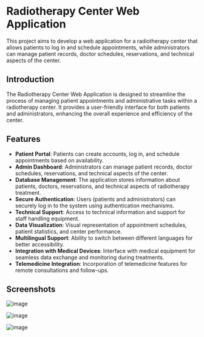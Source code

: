 # Radiotherapy Center Web Application

This project aims to develop a web application for a radiotherapy center that allows patients to log in and schedule appointments, while administrators can manage patient records, doctor schedules, reservations, and technical aspects of the center.

## Introduction

The Radiotherapy Center Web Application is designed to streamline the process of managing patient appointments and administrative tasks within a radiotherapy center. It provides a user-friendly interface for both patients and administrators, enhancing the overall experience and efficiency of the center.

## Features

- **Patient Portal**: Patients can create accounts, log in, and schedule appointments based on availability.
- **Admin Dashboard**: Administrators can manage patient records, doctor schedules, reservations, and technical aspects of the center.
- **Database Management**: The application stores information about patients, doctors, reservations, and technical aspects of radiotherapy treatment.
- **Secure Authentication**: Users (patients and administrators) can securely log in to the system using authentication mechanisms.
- **Technical Support**: Access to technical information and support for staff handling equipment.
- **Data Visualization**: Visual representation of appointment schedules, patient statistics, and center performance.
- **Multilingual Support**: Ability to switch between different languages for better accessibility.
- **Integration with Medical Devices**: Interface with medical equipment for seamless data exchange and monitoring during treatments.
- **Telemedicine Integration**: Incorporation of telemedicine features for remote consultations and follow-ups.


## Screenshots


![image](https://github.com/hanaheshamm/Radiotherapy-center-application/assets/115111861/2e8a6b9a-2e4e-4931-9bcb-b02c4b51513c)

![image](https://github.com/hanaheshamm/Radiotherapy-center-application/assets/115111861/aa1e0e4c-f7f6-4dcd-a963-ebcf9166a592)

![image](https://github.com/hanaheshamm/Radiotherapy-center-application/assets/115111861/ad889325-3902-407e-ae95-14130cb2cd2a)

